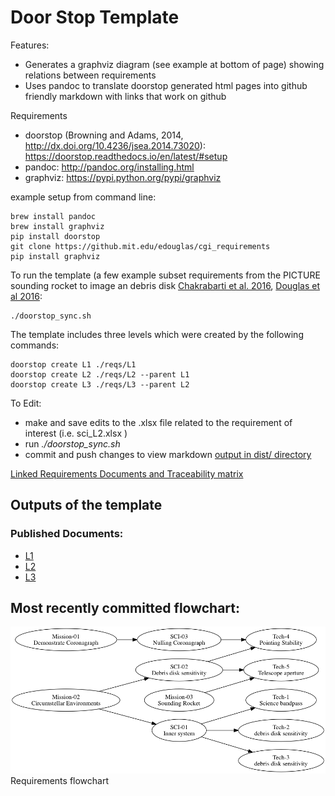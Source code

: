 #  Door Stop Template

Features:
* Generates a graphviz diagram (see example at bottom of page) showing relations between requirements
* Uses pandoc to translate doorstop generated html pages into github friendly markdown with links that work on github

Requirements

* doorstop (Browning and Adams, 2014, http://dx.doi.org/10.4236/jsea.2014.73020): https://doorstop.readthedocs.io/en/latest/#setup
* pandoc: http://pandoc.org/installing.html
* graphviz: https://pypi.python.org/pypi/graphviz

example setup from command line:

    brew install pandoc
    brew install graphviz
    pip install doorstop
    git clone https://github.mit.edu/edouglas/cgi_requirements
    pip install graphviz

To run the template (a few example subset requirements from the PICTURE sounding rocket to image an debris disk [Chakrabarti et al. 2016](http://adsabs.harvard.edu/abs/2016JAI.....540004C), [Douglas et al 2016](http://adsabs.harvard.edu/abs/2016arXiv160700277D):

    ./doorstop_sync.sh 
    
The template includes three levels which were created by the following commands:

    doorstop create L1 ./reqs/L1
    doorstop create L2 ./reqs/L2 --parent L1
    doorstop create L3 ./reqs/L3 --parent L2

To Edit:

* make and save edits to the .xlsx file related to the requirement of interest (i.e. sci_L2.xlsx	)
* run _./doorstop_sync.sh_
* commit and push changes to view markdown [output in dist/ directory](dist/index.markdown)




[Linked Requirements Documents and Traceability matrix](dist/index.markdown)


## Outputs of the template

### Published Documents:

-   [L1](dist/L1.markdown)
-   [L2](dist/L2.markdown)
-   [L3](dist/L3.markdown)


## Most recently committed flowchart:

![Most recently committed flowchart of requirements](Digraph.gv.png) Requirements flowchart


